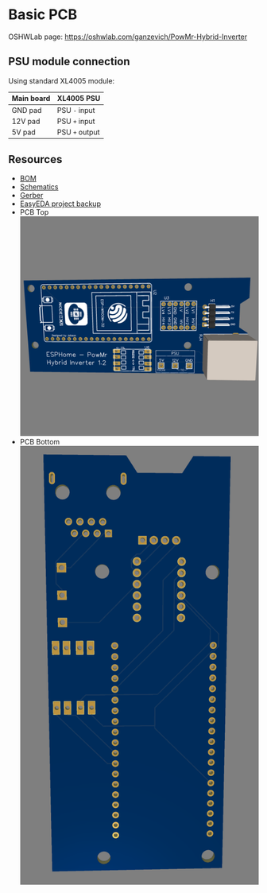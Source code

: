 # Basic PCB

OSHWLab page: https://oshwlab.com/ganzevich/PowMr-Hybrid-Inverter

## PSU module connection
Using standard XL4005 module:

| Main board | XL4005 PSU        |
|------------|-------------------|
| GND pad    | PSU  ` - ` input  |
| 12V pad    | PSU `+` input     |
| 5V pad     | PSU  `+`  output  |

## Resources
- [BOM](BOM_PowMr%20Inverter.csv)
- [Schematics](Schematic_PowMr%20Inverter.pdf)
- [Gerber](Gerber_PCB_PowMr%20Inverter.zip)
- [EasyEDA project backup](easyeda_project_backup.zip)
- PCB Top 
![PCB Top layer](pcb_top.png)
- PCB Bottom
![PCB Bottom layer](pcb_bottom.png)
